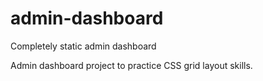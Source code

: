 # admin-dashboard
Completely static admin dashboard


Admin dashboard project to practice CSS grid layout skills.
